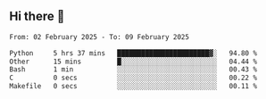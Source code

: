 ## Hi there 👋

<!--
**Bojupi/Bojupi** is a ✨ _special_ ✨ repository because its `README.md` (this file) appears on your GitHub profile.

Here are some ideas to get you started:

- 🔭 I’m currently working on ...
- 🌱 I’m currently learning ...
- 👯 I’m looking to collaborate on ...
- 🤔 I’m looking for help with ...
- 💬 Ask me about ...
- 📫 How to reach me: ...
- 😄 Pronouns: ...
- ⚡ Fun fact: ...
-->

<!--START_SECTION:waka-->

```txt
From: 02 February 2025 - To: 09 February 2025

Python     5 hrs 37 mins   ███████████████████████▓░   94.80 %
Other      15 mins         █░░░░░░░░░░░░░░░░░░░░░░░░   04.44 %
Bash       1 min           ░░░░░░░░░░░░░░░░░░░░░░░░░   00.43 %
C          0 secs          ░░░░░░░░░░░░░░░░░░░░░░░░░   00.22 %
Makefile   0 secs          ░░░░░░░░░░░░░░░░░░░░░░░░░   00.11 %
```

<!--END_SECTION:waka-->
